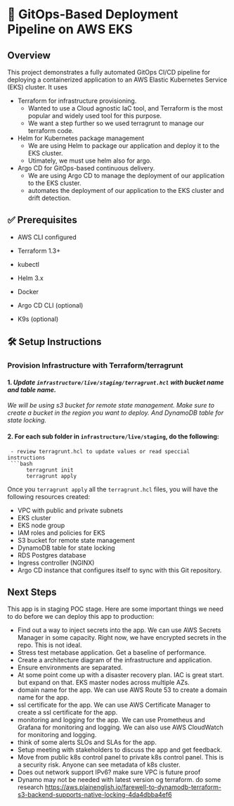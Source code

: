 # 🚀 GitOps-Based Deployment Pipeline on AWS EKS

## Overview

This project demonstrates a fully automated GitOps CI/CD pipeline for deploying a containerized application to an AWS Elastic Kubernetes Service (EKS) cluster.
It uses
- Terraform for infrastructure provisioning. 
  - Wanted to use a Cloud agnostic IaC tool, and Terraform is the most popular and widely used tool for this purpose.
  - We want a step further so we used terragrunt to manage our terraform code.
- Helm for Kubernetes package management
  - We are using Helm to package our application and deploy it to the EKS cluster.
  - Utimately, we must use helm also for argo.
- Argo CD for GitOps-based continuous delivery.
  - We are using Argo CD to manage the deployment of our application to the EKS cluster.
  - automates the deployment of our application to the EKS cluster and  drift detection.



## ✅ Prerequisites

- AWS CLI configured

- Terraform 1.3+

- kubectl

- Helm 3.x

- Docker

- Argo CD CLI (optional)
- K9s (optional)


## 🛠 Setup Instructions

###  Provision Infrastructure with Terraform/terragrunt



   
  #### 1.  _Update `infrastructure/live/staging/terragrunt.hcl` with bucket name and table name._
   _We will be using s3 bucket for remote state management.
   Make sure to create a bucket in the region you want to deploy. And DynamoDB table for state locking._


#### 2. For each sub folder in `infrastructure/live/staging`, do the following:
     - review terragrunt.hcl to update values or read speccial instructions
     ```bash
          terragrunt init
          terragrunt apply 

Once you `terragrunt apply` all the `terragrunt.hcl` files, you will have the following resources created:

- VPC with public and private subnets
- EKS cluster
- EKS node group
- IAM roles and policies for EKS
- S3 bucket for remote state management
- DynamoDB table for state locking
- RDS Postgres database
- Ingress controller (NGINX)
- Argo CD instance that configures itself to sync with this Git repository.

## Next Steps
This app is in staging POC stage. Here are some important things we need to do before we can deploy this app to production:
- Find out a way to inject secrets into the app. We can use AWS Secrets Manager in some capacity. Right now, we have encrypted secrets in the repo. This is not ideal.
- Stress test metabase application. Get a baseline of performance.
- Create a architecture diagram of the infrastructure and application.
- Ensure environments are separated.
- At some point come up with a disaster recovery plan. IAC is great start. but expand on that. EKS master nodes across multiple AZs.
- domain name for the app. We can use AWS Route 53 to create a domain name for the app.
- ssl certificate for the app. We can use AWS Certificate Manager to create a ssl certificate for the app.
- monitoring and logging for the app. We can use Prometheus and Grafana for monitoring and logging. We can also use AWS CloudWatch for monitoring and logging.
- think of some alerts SLOs and SLAs for the app. 
- Setup meeting with stakeholders to discuss the app and get feedback.
- Move from public k8s  control panel to private k8s control panel. This is a security risk. Anyone can see metadata of k8s cluster.
- Does out network support IPv6? make sure VPC is future proof
- Dynamo may not be needed with latest version og terraform. do some research
https://aws.plainenglish.io/farewell-to-dynamodb-terraform-s3-backend-supports-native-locking-4da4dbba4ef6